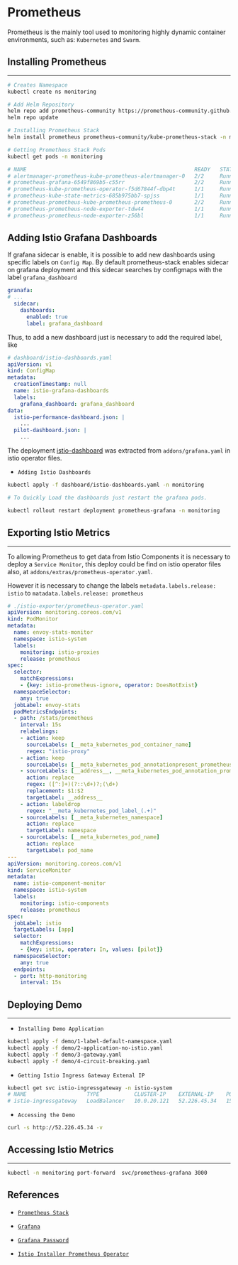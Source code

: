 # Prometheus

Prometheus is the mainly tool used to monitoring highly dynamic container environments, such as: `Kubernetes` and `Swarm`.

## Installing Prometheus
---

```bash
# Creates Namespace
kubectl create ns monitoring

# Add Helm Repository
helm repo add prometheus-community https://prometheus-community.github.io/helm-charts
helm repo update

# Installing Prometheus Stack
helm install prometheus prometheus-community/kube-prometheus-stack -n monitoring

# Getting Prometheus Stack Pods
kubectl get pods -n monitoring

# NAME                                                     READY   STATUS    RESTARTS   AGE
# alertmanager-prometheus-kube-prometheus-alertmanager-0   2/2     Running   0          42s
# prometheus-grafana-6549f869b5-c55rr                      2/2     Running   0          52s
# prometheus-kube-prometheus-operator-f5d67844f-dbp4t      1/1     Running   0          52s
# prometheus-kube-state-metrics-685b975bb7-spjss           1/1     Running   0          52s
# prometheus-prometheus-kube-prometheus-prometheus-0       2/2     Running   1          42s
# prometheus-prometheus-node-exporter-tdw44                1/1     Running   0          53s
# prometheus-prometheus-node-exporter-z56bl                1/1     Running   0          53s
``` 

## Adding Istio Grafana Dashboards

If grafana sidecar is enable, it is possible to add new dashboards using specific labels on `Config Map`. By default prometheus-stack enables sidecar on grafana deployment and this sidecar searches by configmaps with the label `grafana_dashboard`

```yaml
granafa:
# ...
  sidecar:
    dashboards:
      enabled: true
      label: grafana_dashboard
```

Thus, to add a new dashboard just is necessary to add the required label, like 
```yaml
# dashboard/istio-dashboards.yaml
apiVersion: v1
kind: ConfigMap
metadata:
  creationTimestamp: null
  name: istio-grafana-dashboards
  labels:
    grafana_dashboard: grafana_dashboard
data:
  istio-performance-dashboard.json: |
    ...
  pilot-dashboard.json: |
    ...
```

The deployment [istio-dashboard](./dashboard/istio-dashboards.yaml) was extracted from `addons/grafana.yaml` in istio operator files.

- `Adding Istio Dashboards`
```bash
kubectl apply -f dashboard/istio-dashboards.yaml -n monitoring

# To Quickly Load the dashboards just restart the grafana pods.

kubectl rollout restart deployment prometheus-grafana -n monitoring
```

## Exporting Istio Metrics
---
To allowing Prometheus to get data from Istio Components it is necessary to deploy a `Service Monitor`, this deploy could be find on istio operator files also, at `addons/extras/prometheus-operator.yaml`.

However it is necessary to change the labels `metadata.labels.release: istio` to `matadata.labels.release: prometheus`

```yaml
# ./istio-exporter/prometheus-operator.yaml
apiVersion: monitoring.coreos.com/v1
kind: PodMonitor
metadata:
  name: envoy-stats-monitor
  namespace: istio-system
  labels:
    monitoring: istio-proxies
    release: prometheus
spec:
  selector:
    matchExpressions:
    - {key: istio-prometheus-ignore, operator: DoesNotExist}
  namespaceSelector:
    any: true
  jobLabel: envoy-stats
  podMetricsEndpoints:
  - path: /stats/prometheus
    interval: 15s
    relabelings:
    - action: keep
      sourceLabels: [__meta_kubernetes_pod_container_name]
      regex: "istio-proxy"
    - action: keep
      sourceLabels: [__meta_kubernetes_pod_annotationpresent_prometheus_io_scrape]
    - sourceLabels: [__address__, __meta_kubernetes_pod_annotation_prometheus_io_port]
      action: replace
      regex: ([^:]+)(?::\d+)?;(\d+)
      replacement: $1:$2
      targetLabel: __address__
    - action: labeldrop
      regex: "__meta_kubernetes_pod_label_(.+)"
    - sourceLabels: [__meta_kubernetes_namespace]
      action: replace
      targetLabel: namespace
    - sourceLabels: [__meta_kubernetes_pod_name]
      action: replace
      targetLabel: pod_name
---
apiVersion: monitoring.coreos.com/v1
kind: ServiceMonitor
metadata:
  name: istio-component-monitor
  namespace: istio-system
  labels:
    monitoring: istio-components
    release: prometheus
spec:
  jobLabel: istio
  targetLabels: [app]
  selector:
    matchExpressions:
    - {key: istio, operator: In, values: [pilot]}
  namespaceSelector:
    any: true
  endpoints:
  - port: http-monitoring
    interval: 15s
```

## Deploying Demo
---

- `Installing Demo Application`
```bash
kubectl apply -f demo/1-label-default-namespace.yaml
kubectl apply -f demo/2-application-no-istio.yaml
kubectl apply -f demo/3-gateway.yaml
kubectl apply -f demo/4-circuit-breaking.yaml
```

- `Getting Istio Ingress Gateway Extenal IP`
```bash
kubectl get svc istio-ingressgateway -n istio-system
# NAME                   TYPE           CLUSTER-IP    EXTERNAL-IP    PORT(S)                                                                      AGE
# istio-ingressgateway   LoadBalancer   10.0.20.121   52.226.45.34   15021:31854/TCP,80:30547/TCP,443:30877/TCP,15012:31308/TCP,15443:32143/TCP   8m28s
```

- `Accessing the Demo`
```bash
curl -s http://52.226.45.34 -v
```

## Accessing Istio Metrics
---

```bash
kubectl -n monitoring port-forward  svc/prometheus-grafana 3000
```

## References

- [`Prometheus Stack`](https://github.com/prometheus-community/helm-charts/tree/main/charts/kube-prometheus-stack)

- [`Grafana`](https://github.com/grafana/helm-charts/tree/main/charts/grafana#grafana-helm-chart)

- [`Grafana Password`](https://dev.to/irisroques/how-to-get-grafana-password-kube-stack-prometheus-41e0s)

- [`Istio Installer Prometheus Operator`](https://github.com/istio/installer/tree/master/istio-telemetry/prometheus-operator)